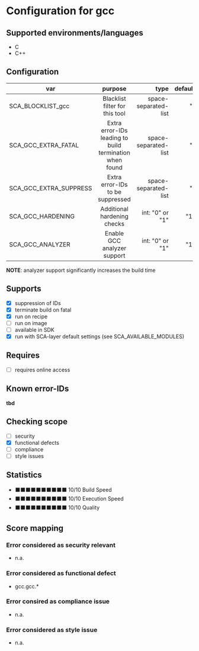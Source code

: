 # Configuration for gcc

## Supported environments/languages

* C
* C++

## Configuration

| var | purpose | type | default |
| ------------- |:-------------:| -----:| -----:
| SCA_BLOCKLIST_gcc | Blacklist filter for this tool | space-separated-list | ""
| SCA_GCC_EXTRA_FATAL | Extra error-IDs leading to build termination when found | space-separated-list | ""
| SCA_GCC_EXTRA_SUPPRESS | Extra error-IDs to be suppressed | space-separated-list | ""
| SCA_GCC_HARDENING | Additional hardening checks | int: "0" or "1" | "1"
| SCA_GCC_ANALYZER | Enable GCC analyzer support | int: "0" or "1" | "1"

**NOTE**: analyzer support significantly increases the build time

## Supports

* [x] suppression of IDs
* [x] terminate build on fatal
* [x] run on recipe
* [ ] run on image
* [ ] available in SDK
* [x] run with SCA-layer default settings (see SCA_AVAILABLE_MODULES)

## Requires

* [ ] requires online access

## Known error-IDs

__tbd__

## Checking scope

* [ ] security
* [x] functional defects
* [ ] compliance
* [ ] style issues

## Statistics

* ⬛⬛⬛⬛⬛⬛⬛⬛⬛⬛ 10/10 Build Speed
* ⬛⬛⬛⬛⬛⬛⬛⬛⬛⬛ 10/10 Execution Speed
* ⬛⬛⬛⬛⬛⬛⬛⬛⬛⬛ 10/10 Quality

## Score mapping

### Error considered as security relevant

* n.a.

### Error considered as functional defect

* gcc.gcc.*

### Error consired as compliance issue

* n.a.

### Error considered as style issue

* n.a.

